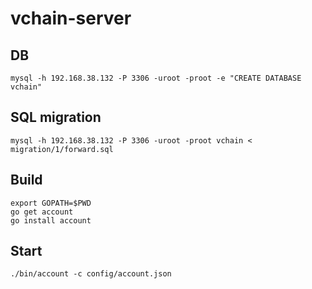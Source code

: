 # vchain-server

## DB
    mysql -h 192.168.38.132 -P 3306 -uroot -proot -e "CREATE DATABASE vchain"

## SQL migration
    mysql -h 192.168.38.132 -P 3306 -uroot -proot vchain < migration/1/forward.sql

## Build
    export GOPATH=$PWD
    go get account
    go install account

## Start
    ./bin/account -c config/account.json
